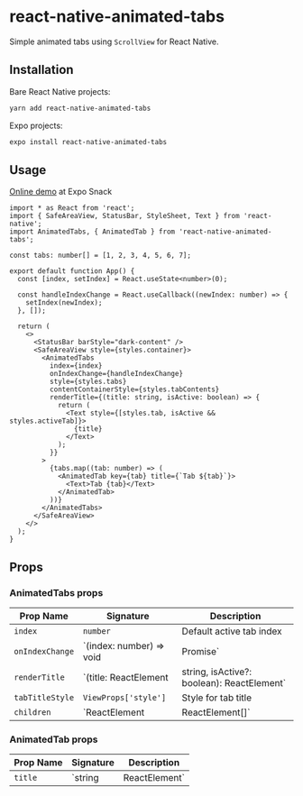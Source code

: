 react-native-animated-tabs
=====================
Simple animated tabs using `ScrollView` for React Native.
## Installation
Bare React Native projects:
```sh
yarn add react-native-animated-tabs
```
Expo projects:
```sh
expo install react-native-animated-tabs
```
## Usage

[Online demo](https://snack.expo.io/@thanhtunguet/react-native-animated-tabs) at Expo Snack

```tsx
import * as React from 'react';
import { SafeAreaView, StatusBar, StyleSheet, Text } from 'react-native';
import AnimatedTabs, { AnimatedTab } from 'react-native-animated-tabs';

const tabs: number[] = [1, 2, 3, 4, 5, 6, 7];

export default function App() {
  const [index, setIndex] = React.useState<number>(0);

  const handleIndexChange = React.useCallback((newIndex: number) => {
    setIndex(newIndex);
  }, []);

  return (
    <>
      <StatusBar barStyle="dark-content" />
      <SafeAreaView style={styles.container}>
        <AnimatedTabs
          index={index}
          onIndexChange={handleIndexChange}
          style={styles.tabs}
          contentContainerStyle={styles.tabContents}
          renderTitle={(title: string, isActive: boolean) => {
            return (
              <Text style={[styles.tab, isActive && styles.activeTab]}>
                {title}
              </Text>
            );
          }}
        >
          {tabs.map((tab: number) => (
            <AnimatedTab key={tab} title={`Tab ${tab}`}>
              <Text>Tab {tab}</Text>
            </AnimatedTab>
          ))}
        </AnimatedTabs>
      </SafeAreaView>
    </>
  );
}
```
## Props
### AnimatedTabs props
| Prop Name | Signature | Description |
|--|--|--|
| `index` | `number` | Default active tab index |
| `onIndexChange` | `(index: number) => void | Promise<void>` | Tab index change callback |
| `renderTitle` | `(title: ReactElement | string, isActive?: boolean): ReactElement` | Render custom title |
| `tabTitleStyle` | `ViewProps['style']` | Style for tab title |
| `children` | `ReactElement<AnimatedTabProps> | ReactElement<AnimatedTabProps>[]` | AnimatedTab elements |

### AnimatedTab props
| Prop Name | Signature | Description |
|--|--|--|
| `title` | `string | ReactElement` | Tab title |
